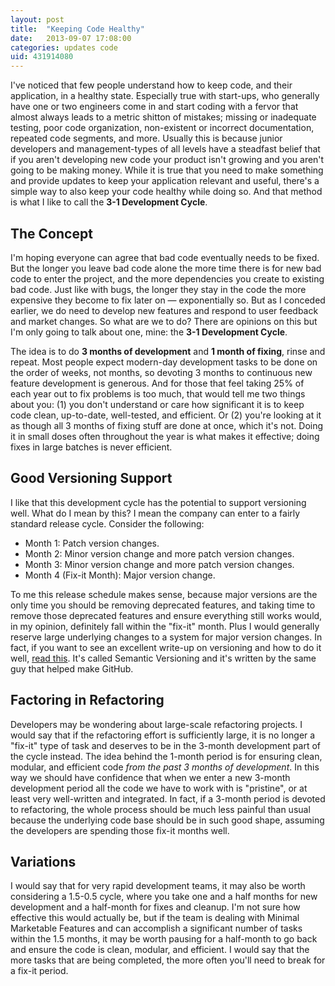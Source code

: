 ```yaml
---
layout: post
title:  "Keeping Code Healthy"
date:   2013-09-07 17:08:00
categories: updates code
uid: 431914080
---
```


I've noticed that few people understand how to keep code, and their application,
in a healthy state. Especially true with start-ups, who generally have one or two
engineers come in and start coding with a fervor that almost always leads to a
metric shitton of mistakes; missing or inadequate testing, poor code
organization, non-existent or incorrect documentation, repeated code segments,
and more. Usually this is because junior developers and management-types of all
levels have a steadfast belief that if you aren't developing new code your
product isn't growing and you aren't going to be making money. While it is true
that you need to make something and provide updates to keep your application
relevant and useful, there's a simple way to also keep your code healthy while
doing so. And that method is what I like to call the __3-1 Development Cycle__.

## The Concept

I'm hoping everyone can agree that bad code eventually needs to be fixed. But
the longer you leave bad code alone the more time there is for new bad code to
enter the project, and the more dependencies you create to existing bad
code. Just like with bugs, the longer they stay in the code the more expensive
they become to fix later on &mdash; exponentially so. But as I conceded earlier,
we do need to develop new features and respond to user feedback and market
changes. So what are we to do? There are opinions on this but I'm only going to
talk about one, mine: the __3-1 Development Cycle__.

The idea is to do __3 months of development__ and __1 month of fixing__, rinse
and repeat. Most people expect modern-day development tasks to be done on the
order of weeks, not months, so devoting 3 months to continuous new feature
development is generous. And for those that feel taking 25% of each year out to
fix problems is too much, that would tell me two things about you: (1) you don't
understand or care how significant it is to keep code clean, up-to-date,
well-tested, and efficient. Or (2) you're looking at it as though all 3 months
of fixing stuff are done at once, which it's not. Doing it in small doses often
throughout the year is what makes it effective; doing fixes in large batches is
never efficient.

## Good Versioning Support

I like that this development cycle has the potential to support versioning
well. What do I mean by this? I mean the company can enter to a fairly standard
release cycle. Consider the following:

- Month 1: Patch version changes.
- Month 2: Minor version change and more patch version changes.
- Month 3: Minor version change and more patch version changes.
- Month 4 (Fix-it Month): Major version change.

To me this release schedule makes sense, because major versions are the only
time you should be removing deprecated features, and taking time to remove those
deprecated features and ensure everything still works would, in my opinion,
definitely fall within the "fix-it" month. Plus I would generally reserve large
underlying changes to a system for major version changes. In fact, if you want
to see an excellent write-up on versioning and how to do it well,
[read this][semver]. It's called Semantic Versioning and it's written by the
same guy that helped make GitHub.

## Factoring in Refactoring

Developers may be wondering about large-scale refactoring projects. I would say
that if the refactoring effort is sufficiently large, it is no longer a "fix-it"
type of task and deserves to be in the 3-month development part of the cycle
instead. The idea behind the 1-month period is for ensuring clean, modular, and
efficient code _from the past 3 months of development_. In this way we should
have confidence that when we enter a new 3-month development period all the code
we have to work with is "pristine", or at least very well-written and
integrated. In fact, if a 3-month period is devoted to refactoring, the whole
process should be much less painful than usual because the underlying code base
should be in such good shape, assuming the developers are spending those fix-it
months well.

## Variations

I would say that for very rapid development teams, it may also be worth
considering a 1.5-0.5 cycle, where you take one and a half months for new
development and a half-month for fixes and cleanup. I'm not sure how effective
this would actually be, but if the team is dealing with Minimal Marketable
Features and can accomplish a significant number of tasks within the 1.5 months,
it may be worth pausing for a half-month to go back and ensure the code is
clean, modular, and efficient. I would say that the more tasks that are being
completed, the more often you'll need to break for a fix-it period.

[semver]: http://semver.org/
